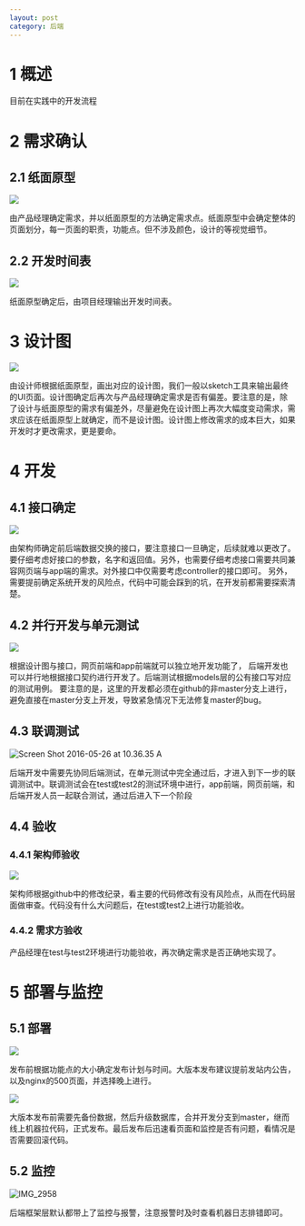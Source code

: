 ```yaml
---
layout: post
category: 后端
---
```


# 1 概述
目前在实践中的开发流程

# 2 需求确认

## 2.1 纸面原型

![](/assets/img/14642298236891.jpg)

由产品经理确定需求，并以纸面原型的方法确定需求点。纸面原型中会确定整体的页面划分，每一页面的职责，功能点。但不涉及颜色，设计的等视觉细节。

## 2.2 开发时间表

![](/assets/img/14642298762978.jpg)

纸面原型确定后，由项目经理输出开发时间表。

# 3 设计图

![](/assets/img/14642299002727.jpg)

由设计师根据纸面原型，画出对应的设计图，我们一般以sketch工具来输出最终的UI页面。设计图确定后再次与产品经理确定需求是否有偏差。要注意的是，除了设计与纸面原型的需求有偏差外，尽量避免在设计图上再次大幅度变动需求，需求应该在纸面原型上就确定，而不是设计图。设计图上修改需求的成本巨大，如果开发时才更改需求，更是要命。

# 4 开发

## 4.1 接口确定

![](/assets/img/14642299463980.jpg)

由架构师确定前后端数据交换的接口，要注意接口一旦确定，后续就难以更改了。要仔细考虑好接口的参数，名字和返回值。另外，也需要仔细考虑接口需要共同兼容网页端与app端的需求。对外接口中仅需要考虑controller的接口即可。
另外，需要提前确定系统开发的风险点，代码中可能会踩到的坑，在开发前都需要探索清楚。

## 4.2 并行开发与单元测试

![](/assets/img/14642300697626.jpg)

根据设计图与接口，网页前端和app前端就可以独立地开发功能了，
后端开发也可以并行地根据接口契约进行开发了。后端测试根据models层的公有接口写对应的测试用例。
要注意的是，这里的开发都必须在github的非master分支上进行，避免直接在master分支上开发，导致紧急情况下无法修复master的bug。

## 4.3 联调测试

![Screen Shot 2016-05-26 at 10.36.35 A](/assets/img/Screen%20Shot%202016-05-26%20at%2010.36.35%20AM.png)

后端开发中需要先协同后端测试，在单元测试中完全通过后，才进入到下一步的联调测试中。联调测试会在test或test2的测试环境中进行，app前端，网页前端，和后端开发人员一起联合测试，通过后进入下一个阶段

## 4.4 验收

### 4.4.1 架构师验收

![](/assets/img/14642302418490.jpg)


架构师根据github中的修改纪录，看主要的代码修改有没有风险点，从而在代码层面做审查。代码没有什么大问题后，在test或test2上进行功能验收。

### 4.4.2 需求方验收

产品经理在test与test2环境进行功能验收，再次确定需求是否正确地实现了。

# 5 部署与监控

## 5.1 部署

![](/assets/img/14642303310462.jpg)

发布前根据功能点的大小确定发布计划与时间。大版本发布建议提前发站内公告，以及nginx的500页面，并选择晚上进行。

![](/assets/img/14642303506520.jpg)

大版本发布前需要先备份数据，然后升级数据库，合并开发分支到master，继而线上机器拉代码，正式发布。最后发布后迅速看页面和监控是否有问题，看情况是否需要回滚代码。

## 5.2 监控


![IMG_2958](/assets/img/IMG_2958.png)

后端框架层默认都带上了监控与报警，注意报警时及时查看机器日志排错即可。


